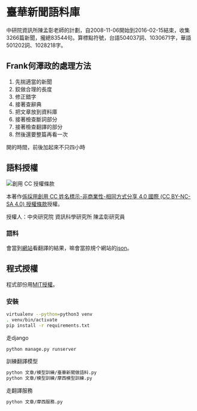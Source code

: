 # 臺華新聞語料庫

中研院資訊所陳孟彰老師的計劃，自2008-11-06開始到2016-02-15結束，收集3266篇新聞，攏總83544句。算標點符號，台語504037詞、1030671字，華語501202詞、1028218字。

## Frank何澤政的處理方法
1. 先揣適當的新聞
2. 鉸做合理的長度
3. 修正錯字
4. 接著查辭典
5. 把文章放到資料庫
6. 接著檢查斷詞部分
7. 接著檢查翻譯的部分
8. 然後還要整篇再看一次

開的時間，前後加起來不只四小時

## 語料授權
![創用 CC 授權條款](https://i.creativecommons.org/l/by-nc-sa/4.0/88x31.png)

本著作[係採用創用 CC 姓名標示-非商業性-相同方式分享 4.0 國際 (CC BY-NC-SA 4.0) 授權條款](http://creativecommons.org/licenses/by-nc-sa/4.0/)授權。

授權人：中央研究院 資訊科學研究所 陳孟彰研究員

### 語料
會當到[網站](http://icorpus.iis.sinica.edu.tw/)看翻譯的結果，嘛會當掠規个網站的[json](https://github.com/sih4sing5hong5/icorpus/blob/master/icorpus.json)。

## 程式授權
程式部份用[MIT授權](https://github.com/sih4sing5hong5/icorpus/blob/master/LICENSE)。


### 安裝
```bash
virtualenv --python=python3 venv
. venv/bin/activate
pip install -r requirements.txt
```

走django
```bash
python manage.py runserver
```

訓練翻譯模型
```bash
python 文章/模型訓練/臺華新聞做語料.py
python 文章/模型訓練/摩西模型訓練.py
```

走翻譯服務
```bash
python 文章/摩西服務.py 
```
